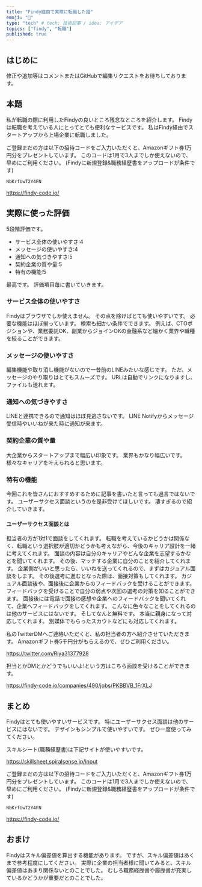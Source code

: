 ```yaml
---
title: "Findy経由で実際に転職した話"
emoji: "👋"
type: "tech" # tech: 技術記事 / idea: アイデア
topics: ["findy", "転職"]
published: true
---
```


## はじめに

修正や追加等はコメントまたはGitHubで編集リクエストをお待ちしております。

## 本題

私が転職の際に利用したFindyの良いところ残念なところを紹介します。
Findyは転職を考えている人にとってとても便利なサービスです。
私はFindy経由でスタートアップから上場企業に転職しました。

ご登録まだの方は以下の招待コードをご入力いただくと、Amazonギフト券1万円分をプレゼントしています。
このコードは1月で3人までしか使えないので、早めにご利用ください。
(Findyに新規登録&職務経歴書をアップロードが条件です)

```text
NbKrfUwT2Y4FN
```

https://findy-code.io/

## 実際に使った評価

5段階評価です。

- サービス全体の使いやすさ:4
- メッセージの使いやすさ:4
- 通知への気づきやすさ:5
- 契約企業の質や量:5
- 特有の機能:5

最高です。
評価項目毎に書いていきます。

### サービス全体の使いやすさ

Findyはブラウザでしか使えません。
その点を除けばとても使いやすいです。
必要な機能はほぼ揃っています。
検索も細かい条件でできます。
例えば、CTOポジションや、業務委託OK、副業からジョインOKの金融系など細かく業界や職種を絞ることができます。

### メッセージの使いやすさ

編集機能や取り消し機能がないので一昔前のLINEみたいな感じです。
ただ、メッセージのやり取りはとてもスムーズです。
URLは自動でリンクになりますし、ファイルも送れます。

### 通知への気づきやすさ

LINEと連携できるので通知はほぼ見逃さないです。
LINE Notifyからメッセージ受信時やいいねが来た時に通知が来ます。

### 契約企業の質や量

大企業からスタートアップまで幅広い印象です。
業界もかなり幅広いです。
様々なキャリアを叶えられると思います。

### 特有の機能

今回これを皆さんにおすすめするために記事を書いたと言っても過言ではないです。
ユーザーサクセス面談というのを是非受けてほしいです。
凄すぎるので紹介していきます。

#### ユーザーサクセス面談とは

担当者の方が1対1で面談をしてくれます。
転職を考えているかどうかは関係なく、転職という選択肢が適切かどうかも考えながら、今後のキャリア設計を一緒に考えてくれます。
面談の内容は自分のキャリアやどんな企業を志望するかなどを聞いてくれます。
その後、マッチする企業に自分のことを紹介してくれます。
企業側がいいと思ったら、いいねを送ってくれるので、まずはカジュアル面談をします。
その後選考に進むとなった際は、面接対策もしてくれます。
カジュアル面談後や、面接後に企業からのフィードバックを受けることができます。
フィードバックを受けることで自分の弱点や次回の選考の対策を知ることができます。
面接後には電話で面接の感想や企業へのフィードバックを聞いてくれて、企業へフィードバックをしてくれます。
こんなに色々なことをしてくれるのは他のサービスにはないです。
そしてなんと無料です。
本当に親身になって対応してくれます。
別媒体でもらったスカウトなどにも対応してくれます。

私のTwitterDMへご連絡いただくと、私の担当者の方へ紹介させていただきます。
Amazonギフト券5千円分がもらえるので、ぜひご利用ください。

https://twitter.com/Riya31377928

担当とかDMとかどうでもいいよ!という方はこちら面談を受けることができます。

https://findy-code.io/companies/490/jobs/PKBBVB_1FrXLJ

## まとめ

Findyはとても使いやすいサービスです。
特にユーザーサクセス面談は他のサービスにはないです。
デザインもシンプルで使いやすいです。
ぜひ一度使ってみてください。

スキルシート(職務経歴書)は下記サイトが使いやすいです。

https://skillsheet.spiralsense.jp/input

ご登録まだの方は以下の招待コードをご入力いただくと、Amazonギフト券1万円分をプレゼントしています。
このコードは1月で3人までしか使えないので、早めにご利用ください。
(Findyに新規登録&職務経歴書をアップロードが条件です)

```text
NbKrfUwT2Y4FN
```

https://findy-code.io/

## おまけ

Findyはスキル偏差値を算出する機能があります。
ですが、スキル偏差値はあくまで参考程度にしてください。
実際に企業の担当者様に聞いてみると、スキル偏差値はあまり関係ないとのことでした。
むしろ職務経歴書や履歴書が充実しているかどうかが重要だとのことでした。
